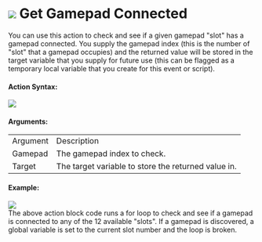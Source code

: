 #  ![](https://gms.magecorn.com/Manual/assets/Images/Scripting_Reference/Drag_And_Drop/Reference/Gamepad/i_GamePad_Get_Connected.png) Get Gamepad Connected

You can use this action to check and see if a given gamepad "slot" has a
gamepad connected. You supply the gamepad index (this is the number of
"slot" that a gamepad occupies) and the returned value will be stored in
the target variable that you supply for future use (this can be flagged
as a temporary local variable that you create for this event or script).

#### Action Syntax:

  
![](https://gms.magecorn.com/Manual/assets/Images/Scripting_Reference/Drag_And_Drop/Reference/Gamepad/a_GamePad_Get_Connected.png)  

#### Arguments:

|          |                                                     |
|----------|-----------------------------------------------------|
| Argument | Description                                         |
| Gamepad  | The gamepad index to check.                         |
| Target   | The target variable to store the returned value in. |

#### Example:

  
![](https://gms.magecorn.com/Manual/assets/Images/Scripting_Reference/Drag_And_Drop/Reference/Gamepad/e_GamePad_Get_Connected.png)  
The above action block code runs a for loop to check and see if a
gamepad is connected to any of the 12 available "slots". If a gamepad is
discovered, a global variable is set to the current slot number and the
loop is broken.
